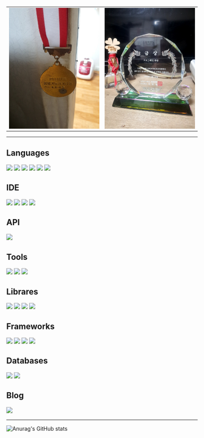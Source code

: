 <table>
  <tr>
    <td><img alt="" src="/111.jpg" width = "400" /></td><td><img alt="" src="/222.jpg" width = "400" /></td>
  <tr>
</table>

-----------------------------------------------------

## Languages

<img src="https://img.shields.io/badge/C-A8B9CC?&logo=c&style=for-the-badge&logoColor=white"/></a>
<img src="https://img.shields.io/badge/C++-00599C?&logo=cplusplus&style=for-the-badge&logoColor=white"/></a>
<img src="https://img.shields.io/badge/Java-2F2625?&logo=coffeescript&logoColor=white&style=for-the-badge"/></a>
<img src="https://img.shields.io/badge/JS-F7DF1E?&logo=javascript&logoColor=white&style=for-the-badge"/></a>
<img src="https://img.shields.io/badge/HTML-E34F26?&logo=html5&logoColor=white&style=for-the-badge"/></a>
<img src="https://img.shields.io/badge/CSS-1572B6?&logo=css3&logoColor=white&style=for-the-badge"/></a>

## IDE

<img src="https://img.shields.io/badge/Eclipse-2C2255?&logo=eclipseide&logoColor=white&style=for-the-badge"/></a>
<img src="https://img.shields.io/badge/Notepad++-90E59A?&logo=notepadplusplus&logoColor=white&style=for-the-badge"/></a>
<img src="https://img.shields.io/badge/Visual Studio-5C2D91?&logo=visualstudio&logoColor=white&style=for-the-badge"/></a>
<img src="https://img.shields.io/badge/Visual Studio Code-007ACC?&logo=visualstudiocode&logoColor=white&style=for-the-badge"/></a>

## API

<img src="https://img.shields.io/badge/DirectX9-2C3E50?&logo=xstate&logoColor=white&style=for-the-badge"/></a>

## Tools

<img src="https://img.shields.io/badge/Gradle-02303A?&logo=gradle&logoColor=white&style=for-the-badge"/></a>
<img src="https://img.shields.io/badge/GitHub-181717?&logo=github&logoColor=white&style=for-the-badge"/></a>
<img src="https://img.shields.io/badge/Docker-2496ED?&logo=docker&logoColor=white&style=for-the-badge"/></a>

## Librares

<img src="https://img.shields.io/badge/Bootstrap-7952B3?&logo=bootstrap&logoColor=white&style=for-the-badge"/></a>
<img src="https://img.shields.io/badge/React.js-61DAFB?&logo=reactquery&logoColor=white&style=for-the-badge"/></a>
<img src="https://img.shields.io/badge/thymeleaf-005F0F?&logo=thymeleaf&logoColor=white&style=for-the-badge"/></a>
<img src="https://img.shields.io/badge/jquery-0769AD?&logo=jquery&logoColor=white&style=for-the-badge"/></a>

## Frameworks

<img src="https://img.shields.io/badge/Spring-6DB33F?&logo=spring&logoColor=white&style=for-the-badge"/></a>
<img src="https://img.shields.io/badge/Spring Boot-6DB33F?&logo=springboot&logoColor=white&style=for-the-badge"/></a>
<img src="https://img.shields.io/badge/Spring Security-6DB33F?&logo=springsecurity&logoColor=white&style=for-the-badge"/></a>
<img src="https://img.shields.io/badge/JUnit-25A162?&logo=junit5&logoColor=white&style=for-the-badge"/></a>

## Databases

<img src="https://img.shields.io/badge/MySQL-4479A1?&logo=mysql&logoColor=white&style=for-the-badge"/></a>
<img src="https://img.shields.io/badge/MariaDB-003545?&logo=mariadb&logoColor=white&style=for-the-badge"/></a>

## Blog

<a href="https://velog.io/@tamxt4047" target="_blank"><img src="https://img.shields.io/badge/TechBlog-20C997?&logo=velog&logoColor=white"/></a>

------------------------------------------------------

![Anurag's GitHub stats](https://github-readme-stats.vercel.app/api?username=jongHyeon0000&show_icons=true&theme=radical)
